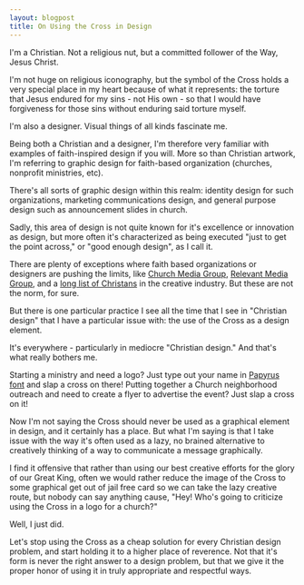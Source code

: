 ```yaml
---
layout: blogpost
title: On Using the Cross in Design
---
```


<p>I'm a Christian. Not a religious nut, but a committed follower of the Way, Jesus Christ.</p>

<p>I'm not huge on religious iconography, but the symbol of the Cross holds a very special place in my heart because of what it represents: the torture that Jesus endured for my sins - not His own - so that I would have forgiveness for those sins without enduring said torture myself.</p>

<p>I'm also a designer. Visual things of all kinds fascinate me.</p>

<p>Being both a Christian and a designer, I'm therefore very familiar with examples of faith-inspired design if you will. More so than Christian artwork, I'm referring to graphic design for faith-based organization (churches, nonprofit ministries, etc).</p>

<p>There's all sorts of graphic design within this realm: identity design for such organizations, marketing communications design, and general purpose design such as announcement slides in church.</p>

<p>Sadly, this area of design is not quite known for it's excellence or innovation as design, but more often it's characterized as being executed "just to get the point across," or "good enough design", as I call it.</p>

<p>There are plenty of exceptions where faith based organizations or designers are pushing the limits, like <a href="http://churchmedia.cc/">Church Media Group</a>, <a href="http://www.relevantmediagroup.com/">Relevant Media Group</a>, and a <a href="https://twitter.com/#!/michigangraham/designersonjesus/members">long list of Christans</a> in the creative industry. But these are not the norm, for sure.</p>

<p>But there is one particular practice I see all the time that I see in "Christian design" that I have a particular issue with: the use of the Cross as a design element.</p>

<p>It's everywhere - particularly in mediocre "Christian design." And that's what really bothers me.</p>

<p>Starting a ministry and need a logo? Just type out your name in <a href="http://en.wikipedia.org/wiki/Papyrus_(typeface)">Papyrus font</a> and slap a cross on there! Putting together a Church neighborhood outreach and need to create a flyer to advertise the event? Just slap a cross on it!</p>

<p>Now I'm not saying the Cross should never be used as a graphical element in design, and it certainly has a place. But what I'm saying is that I take issue with the way it's often used as a lazy, no brained alternative to creatively thinking of a way to communicate a message graphically.</p>

<p>I find it offensive that rather than using our best creative efforts for the glory of our Great King, often we would rather reduce the image of the Cross to some graphical get out of jail free card so we can take the lazy creative route, but nobody can say anything cause, "Hey! Who's going to criticize using the Cross in a logo for a church?"</p>

<p>Well, I just did.</p>

<p>Let's stop using the Cross as a cheap solution for every Christian design problem, and start holding it to a higher place of reverence. Not that it's form is never the right answer to a design problem, but that we give it the proper honor of using it in truly appropriate and respectful ways.</p>